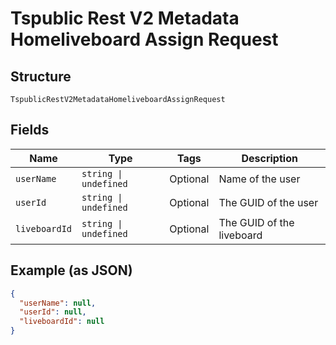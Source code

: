 
# Tspublic Rest V2 Metadata Homeliveboard Assign Request

## Structure

`TspublicRestV2MetadataHomeliveboardAssignRequest`

## Fields

| Name | Type | Tags | Description |
|  --- | --- | --- | --- |
| `userName` | `string \| undefined` | Optional | Name of the user |
| `userId` | `string \| undefined` | Optional | The GUID of the user |
| `liveboardId` | `string \| undefined` | Optional | The GUID of the liveboard |

## Example (as JSON)

```json
{
  "userName": null,
  "userId": null,
  "liveboardId": null
}
```

